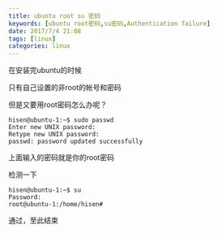 ```yaml
---
title: ubuntu root su 密码
keywords: [ubuntu root密码,su密码,Authentication failure]
date: 2017/7/4 21:08
tags: [linux]
categories: linux
---
```

在安装完ubuntu的时候

只有自己设置的非root的帐号和密码

但是又要用root密码怎么办呢？
```
hisen@ubuntu-1:~$ sudo passwd
Enter new UNIX password:
Retype new UNIX password:
passwd: password updated successfully
```
上面输入的密码就是你的root密码

检测一下
```
hisen@ubuntu-1:~$ su
Password:
root@ubuntu-1:/home/hisen#
```
通过，至此结束
